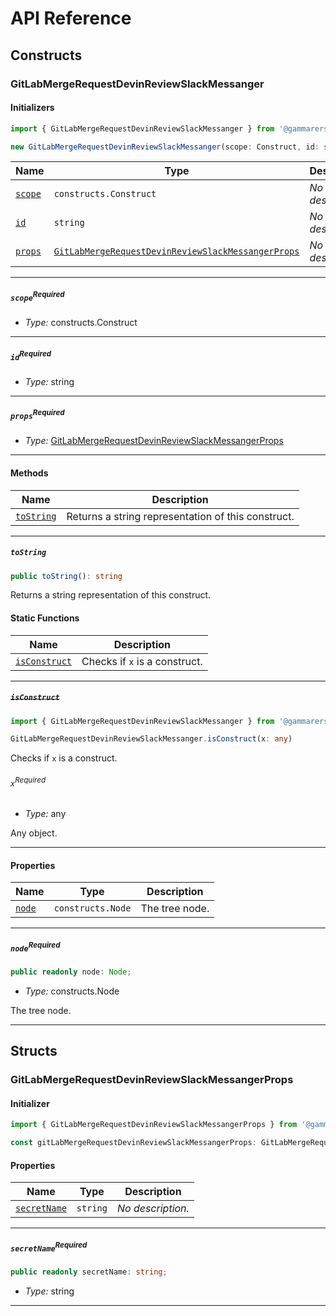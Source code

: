 # API Reference <a name="API Reference" id="api-reference"></a>

## Constructs <a name="Constructs" id="Constructs"></a>

### GitLabMergeRequestDevinReviewSlackMessanger <a name="GitLabMergeRequestDevinReviewSlackMessanger" id="@gammarers/aws-gitlab-devin-slack-integrator.GitLabMergeRequestDevinReviewSlackMessanger"></a>

#### Initializers <a name="Initializers" id="@gammarers/aws-gitlab-devin-slack-integrator.GitLabMergeRequestDevinReviewSlackMessanger.Initializer"></a>

```typescript
import { GitLabMergeRequestDevinReviewSlackMessanger } from '@gammarers/aws-gitlab-devin-slack-integrator'

new GitLabMergeRequestDevinReviewSlackMessanger(scope: Construct, id: string, props: GitLabMergeRequestDevinReviewSlackMessangerProps)
```

| **Name** | **Type** | **Description** |
| --- | --- | --- |
| <code><a href="#@gammarers/aws-gitlab-devin-slack-integrator.GitLabMergeRequestDevinReviewSlackMessanger.Initializer.parameter.scope">scope</a></code> | <code>constructs.Construct</code> | *No description.* |
| <code><a href="#@gammarers/aws-gitlab-devin-slack-integrator.GitLabMergeRequestDevinReviewSlackMessanger.Initializer.parameter.id">id</a></code> | <code>string</code> | *No description.* |
| <code><a href="#@gammarers/aws-gitlab-devin-slack-integrator.GitLabMergeRequestDevinReviewSlackMessanger.Initializer.parameter.props">props</a></code> | <code><a href="#@gammarers/aws-gitlab-devin-slack-integrator.GitLabMergeRequestDevinReviewSlackMessangerProps">GitLabMergeRequestDevinReviewSlackMessangerProps</a></code> | *No description.* |

---

##### `scope`<sup>Required</sup> <a name="scope" id="@gammarers/aws-gitlab-devin-slack-integrator.GitLabMergeRequestDevinReviewSlackMessanger.Initializer.parameter.scope"></a>

- *Type:* constructs.Construct

---

##### `id`<sup>Required</sup> <a name="id" id="@gammarers/aws-gitlab-devin-slack-integrator.GitLabMergeRequestDevinReviewSlackMessanger.Initializer.parameter.id"></a>

- *Type:* string

---

##### `props`<sup>Required</sup> <a name="props" id="@gammarers/aws-gitlab-devin-slack-integrator.GitLabMergeRequestDevinReviewSlackMessanger.Initializer.parameter.props"></a>

- *Type:* <a href="#@gammarers/aws-gitlab-devin-slack-integrator.GitLabMergeRequestDevinReviewSlackMessangerProps">GitLabMergeRequestDevinReviewSlackMessangerProps</a>

---

#### Methods <a name="Methods" id="Methods"></a>

| **Name** | **Description** |
| --- | --- |
| <code><a href="#@gammarers/aws-gitlab-devin-slack-integrator.GitLabMergeRequestDevinReviewSlackMessanger.toString">toString</a></code> | Returns a string representation of this construct. |

---

##### `toString` <a name="toString" id="@gammarers/aws-gitlab-devin-slack-integrator.GitLabMergeRequestDevinReviewSlackMessanger.toString"></a>

```typescript
public toString(): string
```

Returns a string representation of this construct.

#### Static Functions <a name="Static Functions" id="Static Functions"></a>

| **Name** | **Description** |
| --- | --- |
| <code><a href="#@gammarers/aws-gitlab-devin-slack-integrator.GitLabMergeRequestDevinReviewSlackMessanger.isConstruct">isConstruct</a></code> | Checks if `x` is a construct. |

---

##### ~~`isConstruct`~~ <a name="isConstruct" id="@gammarers/aws-gitlab-devin-slack-integrator.GitLabMergeRequestDevinReviewSlackMessanger.isConstruct"></a>

```typescript
import { GitLabMergeRequestDevinReviewSlackMessanger } from '@gammarers/aws-gitlab-devin-slack-integrator'

GitLabMergeRequestDevinReviewSlackMessanger.isConstruct(x: any)
```

Checks if `x` is a construct.

###### `x`<sup>Required</sup> <a name="x" id="@gammarers/aws-gitlab-devin-slack-integrator.GitLabMergeRequestDevinReviewSlackMessanger.isConstruct.parameter.x"></a>

- *Type:* any

Any object.

---

#### Properties <a name="Properties" id="Properties"></a>

| **Name** | **Type** | **Description** |
| --- | --- | --- |
| <code><a href="#@gammarers/aws-gitlab-devin-slack-integrator.GitLabMergeRequestDevinReviewSlackMessanger.property.node">node</a></code> | <code>constructs.Node</code> | The tree node. |

---

##### `node`<sup>Required</sup> <a name="node" id="@gammarers/aws-gitlab-devin-slack-integrator.GitLabMergeRequestDevinReviewSlackMessanger.property.node"></a>

```typescript
public readonly node: Node;
```

- *Type:* constructs.Node

The tree node.

---


## Structs <a name="Structs" id="Structs"></a>

### GitLabMergeRequestDevinReviewSlackMessangerProps <a name="GitLabMergeRequestDevinReviewSlackMessangerProps" id="@gammarers/aws-gitlab-devin-slack-integrator.GitLabMergeRequestDevinReviewSlackMessangerProps"></a>

#### Initializer <a name="Initializer" id="@gammarers/aws-gitlab-devin-slack-integrator.GitLabMergeRequestDevinReviewSlackMessangerProps.Initializer"></a>

```typescript
import { GitLabMergeRequestDevinReviewSlackMessangerProps } from '@gammarers/aws-gitlab-devin-slack-integrator'

const gitLabMergeRequestDevinReviewSlackMessangerProps: GitLabMergeRequestDevinReviewSlackMessangerProps = { ... }
```

#### Properties <a name="Properties" id="Properties"></a>

| **Name** | **Type** | **Description** |
| --- | --- | --- |
| <code><a href="#@gammarers/aws-gitlab-devin-slack-integrator.GitLabMergeRequestDevinReviewSlackMessangerProps.property.secretName">secretName</a></code> | <code>string</code> | *No description.* |

---

##### `secretName`<sup>Required</sup> <a name="secretName" id="@gammarers/aws-gitlab-devin-slack-integrator.GitLabMergeRequestDevinReviewSlackMessangerProps.property.secretName"></a>

```typescript
public readonly secretName: string;
```

- *Type:* string

---



